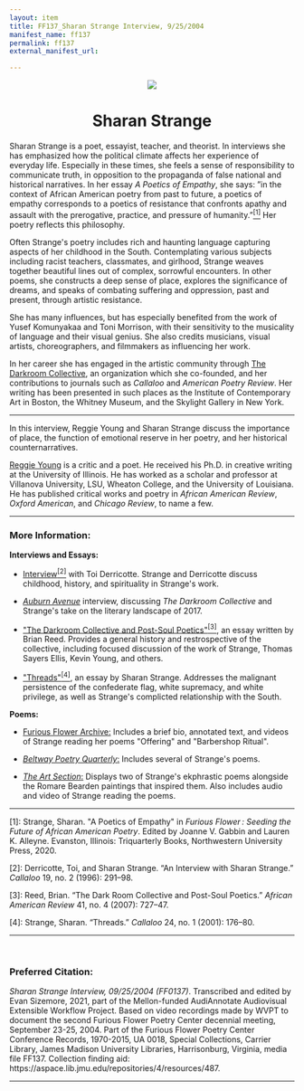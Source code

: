 ```yaml
---
layout: item
title: FF137_Sharan Strange Interview, 9/25/2004
manifest_name: ff137
permalink: ff137
external_manifest_url: 

---
```

<!-- Add an essay or interpretive material below this line,
using HTML or markdown.  Do not modify this file above this line -->

<p style="text-align:center"><img src="https://furiousflower.org/wp-content/uploads/2019/04/sharanstrange4.jpg"></p>
<h1 style="text-align:center">Sharan Strange</h1>
<p>Sharan Strange is a poet, essayist, teacher, and theorist. In interviews she has emphasized how the political climate affects her experience of everyday life. Especially in these times, she feels a sense of responsibility to communicate truth, in opposition to the propaganda of false national and historical narratives. In her essay <i>A Poetics of Empathy</i>, she says: ”in the context of African American poetry from past to future, a poetics of empathy corresponds to a poetics of resistance that confronts apathy and assault with the prerogative, practice, and pressure of humanity.”<a href="#fn1"><sup>[1]</sup></a> Her poetry reflects this philosophy.</p>
<p>Often Strange's poetry includes rich and haunting language capturing aspects of her childhood in the South. Contemplating various subjects including racist teachers, classmates, and girlhood, Strange weaves together beautiful lines out of complex, sorrowful encounters. In other poems, she constructs a deep sense of place, explores the significance of dreams, and speaks of combating suffering and oppression, past and present, through artistic resistance.</p>
<p>She has many influences, but has especially benefited from the work of Yusef Komunyakaa and Toni Morrison, with their sensitivity to the musicality of language and their visual genius. She also credits musicians, visual artists, choreographers, and filmmakers as influencing her work. 
<p>In her career she has engaged in the artistic community through <a href="https://poets.org/text/brief-guide-dark-room-collective">The Darkroom Collective</a>, an organization which she co-founded, and her contributions to journals such as <i>Callaloo</i> and <i>American Poetry Review</i>. Her writing has been presented in such places as the Institute of Contemporary Art in Boston, the Whitney Museum, and the Skylight Gallery in New York.</p>
<hr>
<p>In this interview, Reggie Young and Sharan Strange discuss the importance of place, the function of emotional reserve in her poetry, and her historical counternarratives.</p>
<p><a href="https://www.reggiescottyoung.com/">Reggie Young</a> is a critic and a poet. He received his Ph.D. in creative writing at the University of Illinois. He has worked as a scholar and professor at Villanova University, LSU, Wheaton College, and the University of Louisiana. He has published critical works and poetry in <i>African American Review</i>, <i>Oxford American</i>, and <i>Chicago Review</i>, to name a few.</p>
<hr>

<h3>More Information:</h3>
<b>Interviews and Essays:</b>
    <ul><li><p><a href="https://www.jstor.org/stable/3299175">Interview</a><a href="#fn2"><sup>[2]</sup></a> with Toi Derricotte. Strange and Derricotte discuss childhood, history, and spirituality in Strange's work.</p></li></ul>
    <ul><li><p><a href="https://www.theauburnavenue.com/sharan-strange-interview"><i>Auburn Avenue</i></a> interview, discussing <i>The Darkroom Collective</i> and Strange's take on the literary landscape of 2017.</p></li></ul>
    <ul><li><p><a href="https://www.jstor.org/stable/25426987">"The Darkroom Collective and Post-Soul Poetics"</a><a href="#fn3"><sup>[3]</sup></a>, an essay written by Brian Reed. Provides a general history and restrospective of the collective, including focused discussion of the work of Strange, Thomas Sayers Ellis, Kevin Young, and others.</p></li></ul>
     <ul><li><p><a href="https://www.jstor.org/stable/3300489">"Threads"</a><a href="#fn4"><sup>[4]</sup></a>, an essay by Sharan Strange. Addresses the malignant persistence of the confederate flag, white supremacy, and white privilege, as well as Strange's complicted relationship with the South.</p></li></ul>
<b>Poems:</b>
    <ul><li><p><a href="https://furiousflower.org/sharan-strange/">Furious Flower Archive:</a> Includes a brief bio, annotated text, and videos of Strange reading her poems "Offering" and "Barbershop Ritual".</p></li></ul>
    <ul><li><p><a href="http://washingtonart.com/beltway/strange.html"><i>Beltway Poetry Quarterly</i>:</a> Includes several of Strange's poems.</p></li></ul>
    <ul><li><p><a href="https://www.theartsection.com/sharan-strange"><i>The Art Section</i>:</a> Displays two of Strange's ekphrastic poems alongside the Romare Bearden paintings that inspired them. Also includes audio and video of Strange reading the poems.</p></li></ul>

<hr>
    <a name="fn1">[1]</a>: 
  Strange, Sharan. "A Poetics of Empathy" in <i>Furious Flower : Seeding the Future of African American Poetry</i>. Edited by Joanne V. Gabbin and Lauren K. Alleyne. Evanston, Illinois: Triquarterly Books, Northwestern University Press, 2020.

  <p><a name="fn2">[2]</a>: Derricotte, Toi, and Sharan Strange. “An Interview with Sharan Strange.” <i>Callaloo</i> 19, no. 2 (1996): 291–98.</p>
  <p><a name="fn3">[3]</a>: Reed, Brian. “The Dark Room Collective and Post-Soul Poetics.” <i>African American Review</i> 41, no. 4 (2007): 727–47.</p>
  <p><a name="fn4">[4]</a>: Strange, Sharan. “Threads.” <i>Callaloo</i> 24, no. 1 (2001): 176–80.</p>
<hr>
<br>
<h3>Preferred Citation:</h3>
  <i>Sharan Strange Interview, 09/25/2004 (FF0137)</i>. Transcribed and edited by Evan Sizemore, 2021, part of the Mellon-funded AudiAnnotate Audiovisual Extensible Workflow Project. Based on video recordings made by WVPT to document the second Furious Flower Poetry Center decennial meeting, September 23-25, 2004. Part of the Furious Flower Poetry Center Conference Records, 1970-2015, UA 0018, Special Collections, Carrier Library, James Madison University Libraries, Harrisonburg, Virginia, media file FF137. Collection finding aid: https://aspace.lib.jmu.edu/repositories/4/resources/487.
<hr>

